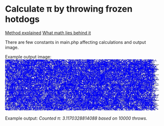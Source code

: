 # Calculate π by throwing frozen hotdogs
[Method explained](http://www.wikihow.com/Calculate-Pi-by-Throwing-Frozen-Hot-Dogs)
[What math lies behind it](http://en.wikipedia.org/wiki/Buffon%27s_needle)

There are few constants in main.php affecting calculations and output image.

Example output image:
![Result](/result.jpg?raw=true)

Example output:
*Counted π: 3.1170328814088 based on 10000 throws.*

